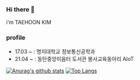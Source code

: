 ### Hi there 👋
i'm TAEHOON KIM

### profile
- 17.03 ~ : 명지대학교 정보통신공학과
- 21.04 ~ : 동탄중앙이음터 도서관 봉사교육동아리 AIoT 


[![Anurag's github stats](https://github-readme-stats.vercel.app/api?username=rama0126)](https://github.com/anuraghazra/github-readme-stats)
[![Top Langs](https://github-readme-stats.vercel.app/api/top-langs/?username=rama0126&hide=JupyterNotebook&layout=compact)](https://github.com/anuraghazra/github-readme-stats)

<!--
**rama0126/rama0126** is a ✨ _special_ ✨ repository because its `README.md` (this file) appears on your GitHub profile.

Here are some ideas to get you started:

- 🔭 I’m currently working on ...
- 🌱 I’m currently learning ...
- 👯 I’m looking to collaborate on ...
- 🤔 I’m looking for help with ...
- 💬 Ask me about ...
- 📫 How to reach me: ...
- 😄 Pronouns: ...
- ⚡ Fun fact: ...
-->
